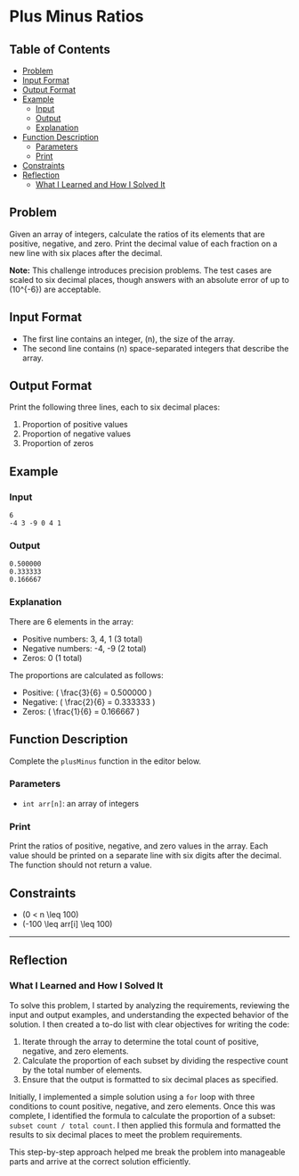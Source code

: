 # Plus Minus Ratios

## Table of Contents
- [Problem](#problem)
- [Input Format](#input-format)
- [Output Format](#output-format)
- [Example](#example)
  - [Input](#input)
  - [Output](#output)
  - [Explanation](#explanation)
- [Function Description](#function-description)
  - [Parameters](#parameters)
  - [Print](#print)
- [Constraints](#constraints)
- [Reflection](#reflection)
  - [What I Learned and How I Solved It](#what-i-learned-and-how-i-solved-it)

## Problem
Given an array of integers, calculate the ratios of its elements that are positive, negative, and zero. Print the decimal value of each fraction on a new line with six places after the decimal. 

**Note:** This challenge introduces precision problems. The test cases are scaled to six decimal places, though answers with an absolute error of up to \(10^{-6}\) are acceptable.

## Input Format
- The first line contains an integer, \(n\), the size of the array.
- The second line contains \(n\) space-separated integers that describe the array.

## Output Format
Print the following three lines, each to six decimal places:
1. Proportion of positive values
2. Proportion of negative values
3. Proportion of zeros

## Example

### Input
```
6
-4 3 -9 0 4 1
```

### Output
```
0.500000
0.333333
0.166667
```

### Explanation
There are 6 elements in the array:
- Positive numbers: 3, 4, 1 (3 total)
- Negative numbers: -4, -9 (2 total)
- Zeros: 0 (1 total)

The proportions are calculated as follows:
- Positive: \( \frac{3}{6} = 0.500000 \)
- Negative: \( \frac{2}{6} = 0.333333 \)
- Zeros: \( \frac{1}{6} = 0.166667 \)

## Function Description
Complete the `plusMinus` function in the editor below.

### Parameters
- `int arr[n]`: an array of integers

### Print
Print the ratios of positive, negative, and zero values in the array. Each value should be printed on a separate line with six digits after the decimal. The function should not return a value.

## Constraints
- \(0 < n \leq 100\)
- \(-100 \leq arr[i] \leq 100\)

---

## Reflection

### What I Learned and How I Solved It
To solve this problem, I started by analyzing the requirements, reviewing the input and output examples, and understanding the expected behavior of the solution. I then created a to-do list with clear objectives for writing the code:

1. Iterate through the array to determine the total count of positive, negative, and zero elements.
2. Calculate the proportion of each subset by dividing the respective count by the total number of elements.
3. Ensure that the output is formatted to six decimal places as specified.

Initially, I implemented a simple solution using a `for` loop with three conditions to count positive, negative, and zero elements. Once this was complete, I identified the formula to calculate the proportion of a subset: `subset count / total count`. I then applied this formula and formatted the results to six decimal places to meet the problem requirements.

This step-by-step approach helped me break the problem into manageable parts and arrive at the correct solution efficiently.
